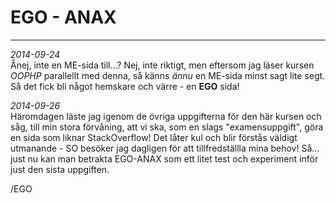 EGO - ANAX
==========
---
*2014-09-24*<br/>
Ånej, inte en ME-sida till...? Nej, inte riktigt, men eftersom jag läser kursen *OOPHP* parallellt med denna, så känns *ännu* en ME-sida minst sagt lite segt. Så det fick bli något hemskare och värre - en **EGO** sida!

*2014-09-26*<br/>
Häromdagen läste jag igenom de övriga uppgifterna för den här kursen och såg, till min stora förvåning, att vi ska, som en slags "examensuppgift", göra en sida som liknar StackOverflow! Det låter kul och blir förstås väldigt utmanande - SO besöker jag dagligen för att tillfredställla mina behov! Så... just nu kan man betrakta EGO-ANAX som ett litet test och experiment inför just den sista uppgiften.

/EGO
